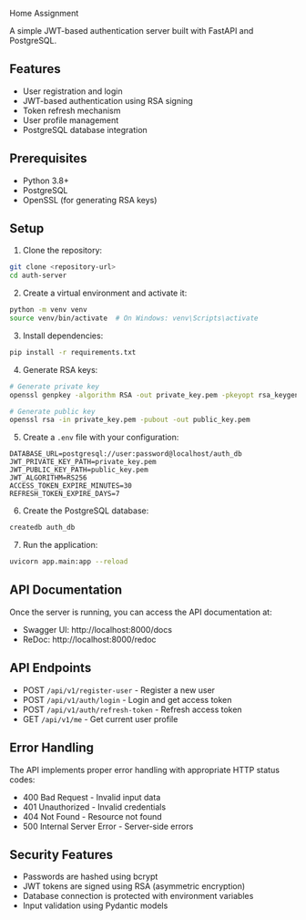 Home Assignment

A simple JWT-based authentication server built with FastAPI and PostgreSQL.

## Features

- User registration and login
- JWT-based authentication using RSA signing
- Token refresh mechanism
- User profile management
- PostgreSQL database integration

## Prerequisites

- Python 3.8+
- PostgreSQL
- OpenSSL (for generating RSA keys)

## Setup

1. Clone the repository:
```bash
git clone <repository-url>
cd auth-server
```

2. Create a virtual environment and activate it:
```bash
python -m venv venv
source venv/bin/activate  # On Windows: venv\Scripts\activate
```

3. Install dependencies:
```bash
pip install -r requirements.txt
```

4. Generate RSA keys:
```bash
# Generate private key
openssl genpkey -algorithm RSA -out private_key.pem -pkeyopt rsa_keygen_bits:2048

# Generate public key
openssl rsa -in private_key.pem -pubout -out public_key.pem
```

5. Create a `.env` file with your configuration:
```
DATABASE_URL=postgresql://user:password@localhost/auth_db
JWT_PRIVATE_KEY_PATH=private_key.pem
JWT_PUBLIC_KEY_PATH=public_key.pem
JWT_ALGORITHM=RS256
ACCESS_TOKEN_EXPIRE_MINUTES=30
REFRESH_TOKEN_EXPIRE_DAYS=7
```

6. Create the PostgreSQL database:
```bash
createdb auth_db
```

7. Run the application:
```bash
uvicorn app.main:app --reload
```

## API Documentation

Once the server is running, you can access the API documentation at:
- Swagger UI: http://localhost:8000/docs
- ReDoc: http://localhost:8000/redoc

## API Endpoints

- POST `/api/v1/register-user` - Register a new user
- POST `/api/v1/auth/login` - Login and get access token
- POST `/api/v1/auth/refresh-token` - Refresh access token
- GET `/api/v1/me` - Get current user profile

## Error Handling

The API implements proper error handling with appropriate HTTP status codes:

- 400 Bad Request - Invalid input data
- 401 Unauthorized - Invalid credentials
- 404 Not Found - Resource not found
- 500 Internal Server Error - Server-side errors

## Security Features

- Passwords are hashed using bcrypt
- JWT tokens are signed using RSA (asymmetric encryption)
- Database connection is protected with environment variables
- Input validation using Pydantic models
